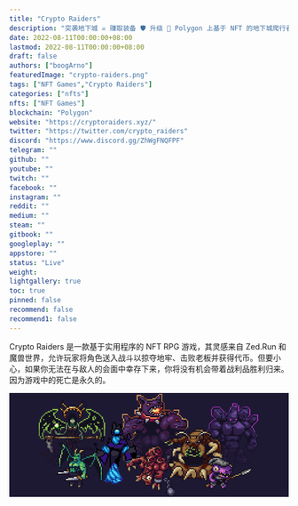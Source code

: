 ```yaml
---
title: "Crypto Raiders"
description: "突袭地下城 ☠️ 赚取装备 🛡️ 升级 💪 Polygon 上基于 NFT 的地下城爬行者。 PVP 决斗和任务现已上线⚔"
date: 2022-08-11T00:00:00+08:00
lastmod: 2022-08-11T00:00:00+08:00
draft: false
authors: ["boogArno"]
featuredImage: "crypto-raiders.png"
tags: ["NFT Games","Crypto Raiders"]
categories: ["nfts"]
nfts: ["NFT Games"]
blockchain: "Polygon"
website: "https://cryptoraiders.xyz/"
twitter: "https://twitter.com/crypto_raiders"
discord: "https://www.discord.gg/ZhWgFNQFPF"
telegram: ""
github: ""
youtube: ""
twitch: ""
facebook: ""
instagram: ""
reddit: ""
medium: ""
steam: ""
gitbook: ""
googleplay: ""
appstore: ""
status: "Live"
weight: 
lightgallery: true
toc: true
pinned: false
recommend: false
recommend1: false
---
```

<p>Crypto Raiders 是一款基于实用程序的 NFT RPG 游戏，其灵感来自 Zed.Run 和魔兽世界，允许玩家将角色送入战斗以掠夺地牢、击败老板并获得代币。但要小心，如果你无法在与敌人的会面中幸存下来，你将没有机会带着战利品胜利归来。因为游戏中的死亡是永久的。</p>

![crypto-raider-mobs](crypto-raider-mobs.png)
